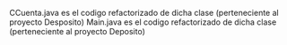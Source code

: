 CCuenta.java es el codigo refactorizado de dicha clase (perteneciente al proyecto Desposito)
Main.java es el codigo refactorizado de dicha clase (perteneciente al proyecto Deposito)
